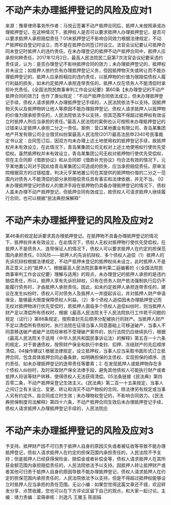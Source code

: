 # 不动产未办理抵押登记的风险及应对1

来源：豫章律师事务所作者：马悦云签署不动产抵押合同后，抵押人未按照承诺办理抵押登记，在这种情况下，抵押权人是否可以要求抵押人办理抵押登记，是否可以要求抵押人承担赔偿责任？01未抵押登记不影响合同效力根据法律规定，不动产抵押权自登记时设立，而不是在抵押合同签订时设立。法官会议纪要认可抵押合同未登记时抵押人的违约责任。在未办理登记的抵押不动产抵押合同中，抵押人应承担何种责任，2017年12月2日，最高人民法院民二庭第7次法官会议纪要采违约责任说，认为：是否办理登记不影响抵押合同的效力；未办理抵押登记的，抵押权并未设立；如抵押人依约负有办理抵押登记义务，但因抵押物灭失或转让而不能办理抵押登记的，抵押人应承担相应的违约责任，以抵押物的价值为限赔偿债权人履行利益的损失，如未约定抵押人承担连带责任的，抵押人仅在债务人不能清偿时承担补充责任。《全国法院民商事审判工作会议纪要》第60条【未办理登记的不动产抵押合同的效力】也作了类似规定：“不动产抵押合同依法成立，但未办理抵押登记手续，债权人请求抵押人办理抵押登记手续的，人民法院依法予以支持。因抵押物灭失以及抵押物转让他人等原因不能办理抵押登记，债权人请求抵押人以抵押物的价值为限承担责任的，人民法院依法予以支持，但其范围不得超过抵押权有效设立时抵押人所应当承担的责任。”最高人民法院的案例也认可按照未办理抵押登记的过错来认定抵押人承担二分之一责任。案例：营口某地置业有限公司、青岛某集团地产开发有限公司企业借贷纠纷案最高人民法院(2017)最高法民申2340号民事裁定书认定：合同签订后，因双方均未办理上述土地使用权的抵押登记手续，故抵押权并未有效设立，在此情况下，青岛某集团公司无权对上述土地使用权行使优先受偿权。虽然抵押权并未有效设立，青岛某集团公司无权对抵押物行使优先受偿权，但在主合同即《借款协议》和从合同即《借款补充协议》均合法有效的情况下，元亨某地置公司对于因此给青岛某集团公司造成的损失，应当承担赔偿责任。原审法院根据双方的过错程度，判决元亨某地置公司在其提供的抵押物价值的二分之一范围内对债务人不能清偿的部分承担赔偿责任具有事实和法律依据，并无不当。 02未办理抵押登记时债权人的救济手段在抵押物仍具备办理抵押登记的情况下，债权人虽未办理不动产抵押登记，但抵押合同有效成立，故债权人可请求抵押人继续履行合同，也可以根据“民法典担保解释”

# 不动产未办理抵押登记的风险及应对2

第46条的规定起诉要求其办理抵押登记。在抵押物不具备办理抵押登记的情况下，抵押权并未有效设立，在此情况下，债权人无权对抵押物行使优先受偿权。在抵押人不是债务人、连带保证人的情况下，债权人可以要求抵押人在约定的担保范围内承担责任。03风险——抵押人的先诉抗辩权、多个债权人追偿（1）抵押人的先诉抗辩权根据法律规定，不动产抵押未登记的抵押权尚未设立，此时抵押人不是真正意义上的“抵押人”。根据最高人民法院民事审判第二庭编著的《〈全国法院民商事审判工作会议纪要〉理解与适用》的观点，未办理登记的抵押人承担的是违约赔偿责任，所以，抵押人享有先诉抗辩权，只有在债务人财产依法强制执行后仍不能履行债务时，才由抵押人承担责任。因此，如未约定抵押人承担连带责任的，建议在发生纠纷时，债权人可对债务人及抵押人一并提起诉讼，并对抵押人财产申请保全，能够最大限度保障债权人利益。（2）多个债权人追偿因未办理抵押登记而无权对抵押物进行优先受偿时，若抵押人面临多个债权人追偿纠纷时，则当抵押人财产足以清偿所有债权时，根据《最高人民法院关于人民法院执行工作若干问题的规定（试行）》第88条规定，按照查封先后顺序分配被执行的财产。当抵押人财产不足以清偿所有债权时，执行法院在征得当事人同意基础上可移送破产，当事人不同意移送破产或破产法院经审核不受理破产案件的，执行法院仍应继续执行，根据《最高人民法院关于适用〈中华人民共和国民事诉讼法〉的解释》第五百一十六条的规定，对于普通债权，按照财产保全和执行中查封、扣押、冻结财产的先后顺序清偿。04操作建议1.根据法律规定，设立抵押权，当事人应当采取书面形式订立抵押合同，包含具体抵押合同必备条款，如明确担保的主债权、实现担保的顺序、违约责任、如未办理抵押登记的连带责任等要素；2. 在发现抵押人或抵押物存在多个债权人纠纷时，及时采取财产保全法律手段，避免其他债权人可能执行财产或者抵押人将该等财产转移，使得债权人无法获得清偿。05法条链接《民法典》第四百零二条，不动产抵押采登记生效主义。《民法典》第二百一十五条规定，当事人之间订立有关设立、变更、转让和消灭不动产物权的合同，除法律另有规定或当事人另有约定外，自合同成立时生效；未办理物权登记的，不影响合同效力。《民法典担保制度司法解释》第四十六条，不动产抵押合同生效后未办理抵押登记手续，债权人请求抵押人办理抵押登记手续的，人民法院应

# 不动产未办理抵押登记的风险及应对3

予支持。抵押财产因不可归责于抵押人自身的原因灭失或者被征收等导致不能办理抵押登记，债权人请求抵押人在约定的担保范围内承担责任的，人民法院不予支持；但是抵押人已经获得保险金、赔偿金或者补偿金等，债权人请求抵押人在其所获金额范围内承担赔偿责任的，人民法院依法予以支持。因抵押人转让抵押财产或者其他可归责于抵押人自身的原因导致不能办理抵押登记，债权人请求抵押人在约定的担保范围内承担责任的，人民法院依法予以支持，但是不得超过抵押权能够设立时抵押人应当承担的责任范围。无讼小编：如果您觉得这篇文章还不错，欢迎转发分享、点赞收藏，您也可以在下方评论区留下自己的观点，和大家一起讨论。主编：靖力责编：梁萌审核：刘逸凡 王雅玉 陈丽娟

